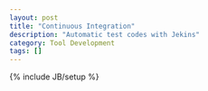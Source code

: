 ```yaml
---
layout: post
title: "Continuous Integration"
description: "Automatic test codes with Jekins"
category: Tool Development
tags: []
---
```

{% include JB/setup %}
